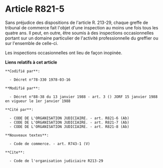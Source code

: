 # Article R821-5

Sans préjudice des dispositions de l'article R. 213-29, chaque greffe de tribunal de commerce fait l'objet d'une inspection
au moins une fois tous les quatre ans. Il peut, en outre, être soumis à des inspections occasionnelles portant sur un domaine
particulier de l'activité professionnelle du greffier ou sur l'ensemble de celle-ci.

Les inspections occasionnelles ont lieu de façon inopinée.

**Liens relatifs à cet article**

	**Codifié par**:

	  - Décret n°78-330 1978-03-16

	**Modifié par**:

	  - Décret n°88-38 du 13 janvier 1988 - art. 3 () JORF 15 janvier 1988 en vigueur le 1er janvier 1988

	**Cité par**:

	  - CODE DE L'ORGANISATION JUDICIAIRE. - art. R821-6 (Ab)
	  - CODE DE L'ORGANISATION JUDICIAIRE. - art. R821-7 (Ab)
	  - CODE DE L'ORGANISATION JUDICIAIRE. - art. R821-8 (Ab)

	**Nouveaux textes**:

	  - Code de commerce. - art. R743-1 (V)

	**Cite**:

	  - Code de l'organisation judiciaire R213-29
